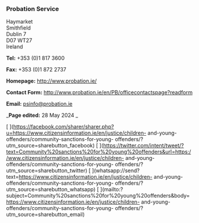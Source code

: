 ###  Probation Service

Haymarket  
Smithfield  
Dublin 7  
D07 WT27  
Ireland

**Tel:** +353 (0)1 817 3600

**Fax:** +353 (0)1 872 2737

**Homepage:** [ http://www.probation.ie/ ](http://www.probation.ie/)

**Contact Form:** [ http://www.probation.ie/en/PB/officecontactspage?readform
](http://www.probation.ie/en/PB/officecontactspage?readform)

**Email:** [ psinfo@probation.ie ](mailto:psinfo@probation.ie)

_**Page edited:** 28 May 2024 _

[
](https://facebook.com/sharer/sharer.php?u=https://www.citizensinformation.ie/en/justice/children-
and-young-offenders/community-sanctions-for-young-
offenders/?utm_source=sharebutton_facebook) [
](https://twitter.com/intent/tweet/?text=Community%20sanctions%20for%20young%20offenders&url=https://www.citizensinformation.ie/en/justice/children-
and-young-offenders/community-sanctions-for-young-
offenders/?utm_source=sharebutton_twitter) [
](whatsapp://send?text=https://www.citizensinformation.ie/en/justice/children-
and-young-offenders/community-sanctions-for-young-
offenders/?utm_source=sharebutton_whatsapp) [
](mailto:?subject=Community%20sanctions%20for%20young%20offenders&body=https://www.citizensinformation.ie/en/justice/children-
and-young-offenders/community-sanctions-for-young-
offenders/?utm_source=sharebutton_email) [ ](javascript:void\(0\))
